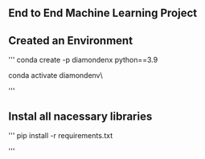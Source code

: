 ## End to End Machine Learning Project

## Created an Environment
'''
conda create -p diamondenx python==3.9

conda activate diamondenv\

'''
## Instal all nacessary libraries 
'''
pip install -r requirements.txt

'''
